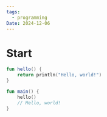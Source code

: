 ```yaml
---
tags:
  - programming
Date: 2024-12-06
---
```

# Start

```kotlin
fun hello() {
    return println("Hello, world!")
}

fun main() {
    hello()
    // Hello, world!
}
```


